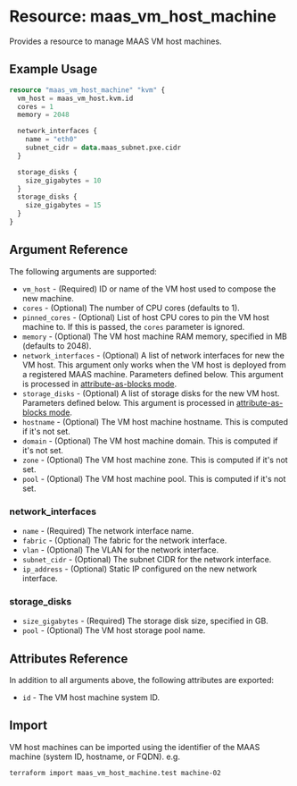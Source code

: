 
# Resource: maas_vm_host_machine

Provides a resource to manage MAAS VM host machines.

## Example Usage

```terraform
resource "maas_vm_host_machine" "kvm" {
  vm_host = maas_vm_host.kvm.id
  cores = 1
  memory = 2048

  network_interfaces {
    name = "eth0"
    subnet_cidr = data.maas_subnet.pxe.cidr
  }

  storage_disks {
    size_gigabytes = 10
  }
  storage_disks {
    size_gigabytes = 15
  }
}
```

## Argument Reference

The following arguments are supported:

* `vm_host` - (Required) ID or name of the VM host used to compose the new machine.
* `cores` - (Optional) The number of CPU cores (defaults to 1).
* `pinned_cores` - (Optional) List of host CPU cores to pin the VM host machine to. If this is passed, the `cores` parameter is ignored.
* `memory` - (Optional) The VM host machine RAM memory, specified in MB (defaults to 2048).
* `network_interfaces` - (Optional) A list of network interfaces for new the VM host. This argument only works when the VM host is deployed from a registered MAAS machine. Parameters defined below. This argument is processed in [attribute-as-blocks mode](https://www.terraform.io/docs/configuration/attr-as-blocks.html).
* `storage_disks` - (Optional) A list of storage disks for the new VM host. Parameters defined below. This argument is processed in [attribute-as-blocks mode](https://www.terraform.io/docs/configuration/attr-as-blocks.html).
* `hostname` - (Optional) The VM host machine hostname. This is computed if it's not set.
* `domain` - (Optional) The VM host machine domain. This is computed if it's not set.
* `zone` - (Optional) The VM host machine zone. This is computed if it's not set.
* `pool` - (Optional) The VM host machine pool. This is computed if it's not set.

### network_interfaces

* `name` - (Required) The network interface name.
* `fabric` - (Optional) The fabric for the network interface.
* `vlan` - (Optional) The VLAN for the network interface.
* `subnet_cidr` - (Optional) The subnet CIDR for the network interface.
* `ip_address` - (Optional) Static IP configured on the new network interface.

### storage_disks

* `size_gigabytes` - (Required) The storage disk size, specified in GB.
* `pool` - (Optional) The VM host storage pool name.

## Attributes Reference

In addition to all arguments above, the following attributes are exported:

* `id` - The VM host machine system ID.

## Import

VM host machines can be imported using the identifier of the MAAS machine (system ID, hostname, or FQDN). e.g.

```shell
terraform import maas_vm_host_machine.test machine-02
```
